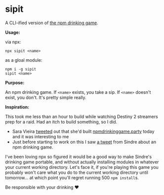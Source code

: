 # sipit

A CLI-ified version of [the npm drinking game](https://twitter.com/sindresorhus/status/515511151669805056).

**Usage:**

via npx:
```
npx sipit <name>
```

as a gloal module:
```
npm i -g sipit
sipit <name>
```

**Purpose:**

An npm drinking game. If `<name>` exists, you take a sip. If `<name>` doesn't exist, you don't. It's pretty simple really.

**Inspiration:**

This took me less than an hour to build while watching Destiny 2 streamers prep for a raid. Had an itch to build something, so I did.

* Sara Vieira [tweeted](https://twitter.com/NikkitaFTW/status/1070810573938573312) out that she'd built [npmdrinkinggame.party](https://npmdrinkinggame.party/) today and it was interesting to me
* Just before starting to work on this I saw [a tweet](https://twitter.com/sindresorhus/status/515511151669805056) from Sindre about an npm drinking game.

I've been loving npx so figured it would be a good way to make Sindre's drinking game portable, and without actually installing modules in whatever your current working directory. Let's face it, if you're playing this game you probably won't care what you do to the current working directory until tomorrow... at which point you'll regret running 500 `npm install`s.

Be responsible with your drinking ❤️